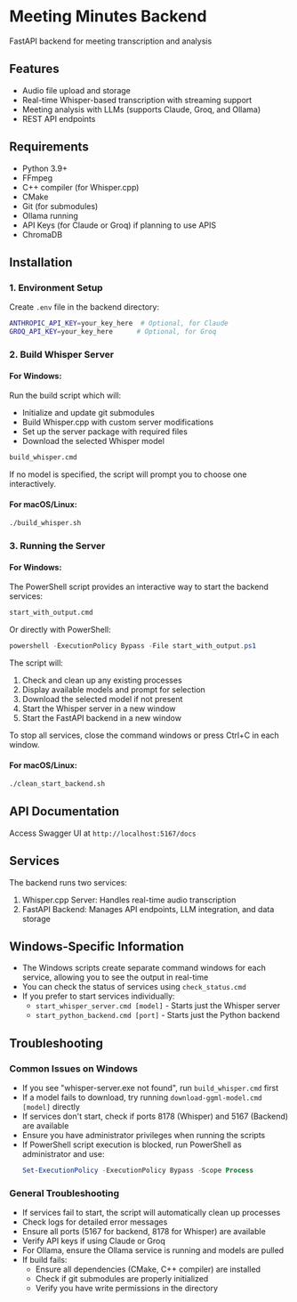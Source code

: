 # Meeting Minutes Backend

FastAPI backend for meeting transcription and analysis

## Features
- Audio file upload and storage
- Real-time Whisper-based transcription with streaming support
- Meeting analysis with LLMs (supports Claude, Groq, and Ollama)
- REST API endpoints

## Requirements
- Python 3.9+
- FFmpeg
- C++ compiler (for Whisper.cpp)
- CMake
- Git (for submodules)
- Ollama running
- API Keys (for Claude or Groq) if planning to use APIS
- ChromaDB

## Installation

### 1. Environment Setup
Create `.env` file in the backend directory:
```bash
ANTHROPIC_API_KEY=your_key_here  # Optional, for Claude
GROQ_API_KEY=your_key_here      # Optional, for Groq
```

### 2. Build Whisper Server

#### For Windows:
Run the build script which will:
- Initialize and update git submodules
- Build Whisper.cpp with custom server modifications
- Set up the server package with required files
- Download the selected Whisper model

```cmd
build_whisper.cmd
```

If no model is specified, the script will prompt you to choose one interactively.

#### For macOS/Linux:
```bash
./build_whisper.sh
```

### 3. Running the Server

#### For Windows:
The PowerShell script provides an interactive way to start the backend services:

```cmd
start_with_output.cmd
```

Or directly with PowerShell:
```powershell
powershell -ExecutionPolicy Bypass -File start_with_output.ps1
```

The script will:
1. Check and clean up any existing processes
2. Display available models and prompt for selection
3. Download the selected model if not present
4. Start the Whisper server in a new window
5. Start the FastAPI backend in a new window

To stop all services, close the command windows or press Ctrl+C in each window.

#### For macOS/Linux:
```bash
./clean_start_backend.sh
```

## API Documentation
Access Swagger UI at `http://localhost:5167/docs`

## Services
The backend runs two services:
1. Whisper.cpp Server: Handles real-time audio transcription
2. FastAPI Backend: Manages API endpoints, LLM integration, and data storage

## Windows-Specific Information
- The Windows scripts create separate command windows for each service, allowing you to see the output in real-time
- You can check the status of services using `check_status.cmd`
- If you prefer to start services individually:
  - `start_whisper_server.cmd [model]` - Starts just the Whisper server
  - `start_python_backend.cmd [port]` - Starts just the Python backend

## Troubleshooting

### Common Issues on Windows
- If you see "whisper-server.exe not found", run `build_whisper.cmd` first
- If a model fails to download, try running `download-ggml-model.cmd [model]` directly
- If services don't start, check if ports 8178 (Whisper) and 5167 (Backend) are available
- Ensure you have administrator privileges when running the scripts
- If PowerShell script execution is blocked, run PowerShell as administrator and use:
  ```powershell
  Set-ExecutionPolicy -ExecutionPolicy Bypass -Scope Process
  ```

### General Troubleshooting
- If services fail to start, the script will automatically clean up processes
- Check logs for detailed error messages
- Ensure all ports (5167 for backend, 8178 for Whisper) are available
- Verify API keys if using Claude or Groq
- For Ollama, ensure the Ollama service is running and models are pulled
- If build fails:
  - Ensure all dependencies (CMake, C++ compiler) are installed
  - Check if git submodules are properly initialized
  - Verify you have write permissions in the directory
